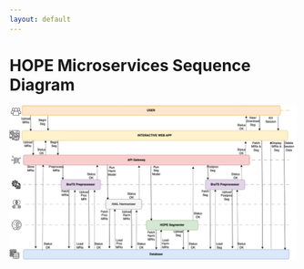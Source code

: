 ```yaml
---
layout: default
---
```


# HOPE Microservices Sequence Diagram

![HOPE Sequence Diagram](./assets/img/MicroservicesTime.png)
